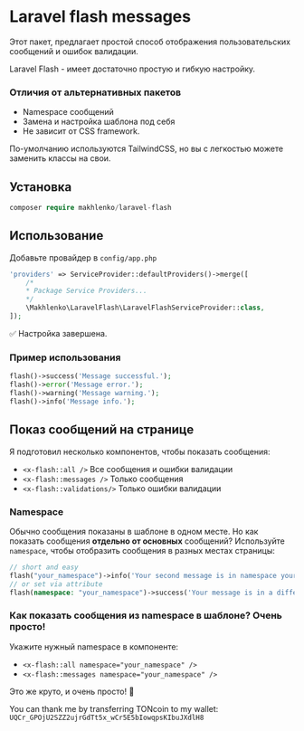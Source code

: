# Laravel flash messages

Этот пакет, предлагает простой способ отображения пользовательских сообщений
и ошибок валидации.

Laravel Flash - имеет достаточно простую и гибкую настройку.

### Отличия от альтернативных пакетов

- Namespace сообщений
- Замена и настройка шаблона под себя
- Не зависит от CSS framework.

По-умолчанию используются TailwindCSS, но вы с легкостью можете заменить классы на свои.

## Установка

```php
composer require makhlenko/laravel-flash
```

## Использование

Добавьте провайдер в `config/app.php`
```php
'providers' => ServiceProvider::defaultProviders()->merge([
    /*
    * Package Service Providers...
    */
    \Makhlenko\LaravelFlash\LaravelFlashServiceProvider::class,
]);
```

✅ Настройка завершена.

### Пример использования

```php
flash()->success('Message successful.');
flash()->error('Message error.');
flash()->warning('Message warning.');
flash()->info('Message info.');
```

## Показ сообщений на странице

Я подготовил несколько компонентов, чтобы показать сообщения:

- `<x-flash::all />` Все сообщения и ошибки валидации
- `<x-flash::messages />` Только сообщения
- `<x-flash::validations/>` Только ошибки валидации

### Namespace

Обычно сообщения показаны в шаблоне в одном месте. 
Но как показать сообщения **отдельно от основных** сообщений?
Используйте `namespace`, чтобы отобразить сообщения в разных местах страницы:

```php
// short and easy
flash("your_namespace")->info('Your second message is in namespace your_namespace.')
// or set via attribute
flash(namespace: "your_namespace")->success('Your message is in a different namespace.')
```

### Как показать сообщения из namespace в шаблоне? Очень просто! 

Укажите нужный namespace в компоненте:

- `<x-flash::all namespace="your_namespace" />`
- `<x-flash::messages namespace="your_namespace" />`

Это же круто, и очень просто! 🎉

You can thank me by transferring TONcoin to my wallet: `UQCr_GPOjU2SZZ2ujrGdTt5x_wCr5E5bIowqpsKIbuJXdlH8`
